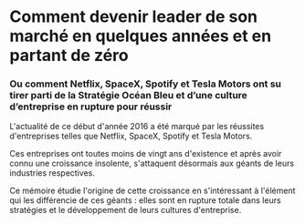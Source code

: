 # Comment devenir leader de son marché en quelques années et en partant de zéro
### Ou comment Netflix, SpaceX, Spotify et Tesla Motors ont su tirer parti de la Stratégie Océan Bleu et d’une culture d’entreprise en rupture pour réussir

L'actualité de ce début d'année 2016 a été marqué par les réussites d'entreprises telles que Netflix, SpaceX, Spotify et Tesla Motors. 

Ces entreprises ont toutes moins de vingt ans d'existence et après avoir connu une croissance insolente, s'attaquent désormais aux géants de leurs industries respectives.

Ce mémoire étudie l'origine de cette croissance en s'intéressant à l'élément qui les différencie de ces géants : elles sont en rupture totale dans leurs stratégies et le développement de leurs cultures d'entreprise.
